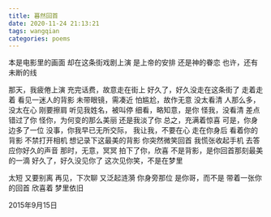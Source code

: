 ```yaml
---
title: 暮然回首
date: 2020-11-24 21:13:21
tags: wangqian
categories: poems
---
```

本是电影里的画面
却在这条街戏剧上演
是上帝的安排
还是神的眷恋
也许，还有未断的线

那天，我疲倦上演
充完话费，故意走在街上
好久了，好久没走在这条街了
走着走着
看见一迷人的背影
未带眼镜，需凑近
怕尴尬，故作无意
没太看清
人那么多，没太在心
刚要擦肩
听见我姓名，被叫停
细看，略知意，是你
怪我，没看清
差点错过了你
怪你，为何变的那么美丽
还是我淡了你
总之，充满着惊喜
可是，你身边多了一位
没事，你我早已无所交际，
我让我，不要在心
走在你身后
看着你的背影
不禁打开相机
想记录下这最美的背影
你突然微笑回首
我慌张收起手机
去答应你好久的声音
那时，无意，冥冥
拍下了你，欣喜
不是背影，是你回首那刻最美的一滴
好久了，好久没见你了
这次见你笑，不是在梦里

太短
又要别离
再见，下次聊
又泛起涟漪
你身旁那位
是你哥，而不是
带着一张你的回首
欣喜着
梦里依旧

2015年9月15日
